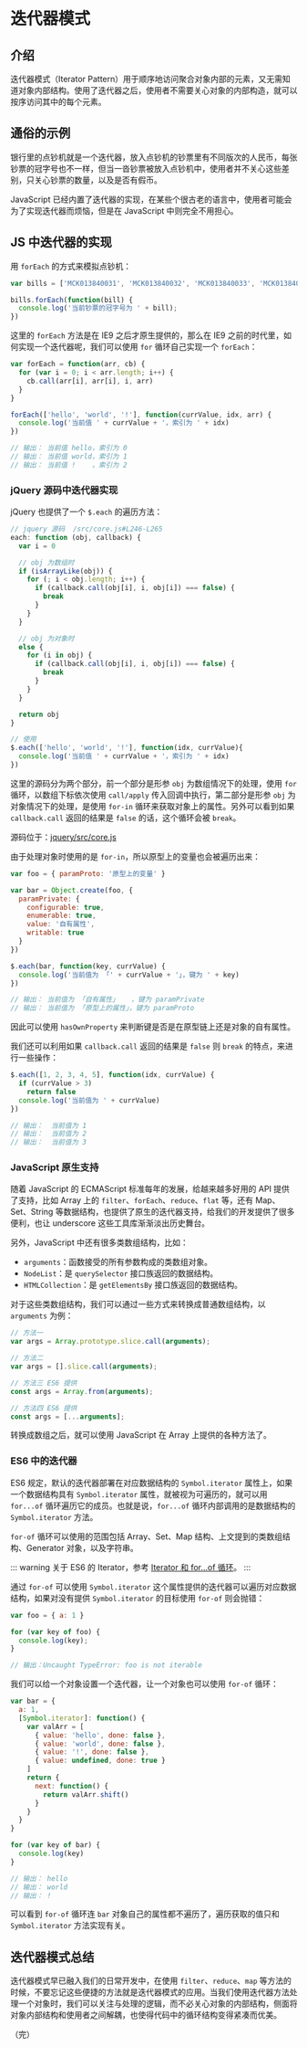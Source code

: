 # 迭代器模式

## 介绍

迭代器模式（Iterator Pattern）用于顺序地访问聚合对象内部的元素，又无需知道对象内部结构。使用了迭代器之后，使用者不需要关心对象的内部构造，就可以按序访问其中的每个元素。

## 通俗的示例

银行里的点钞机就是一个迭代器，放入点钞机的钞票里有不同版次的人民币，每张钞票的冠字号也不一样，但当一沓钞票被放入点钞机中，使用者并不关心这些差别，只关心钞票的数量，以及是否有假币。

JavaScript 已经内置了迭代器的实现，在某些个很古老的语言中，使用者可能会为了实现迭代器而烦恼，但是在 JavaScript 中则完全不用担心。

## JS 中迭代器的实现

用 `forEach` 的方式来模拟点钞机：

```javascript
var bills = ['MCK013840031', 'MCK013840032', 'MCK013840033', 'MCK013840034', 'MCK013840035']

bills.forEach(function(bill) {
  console.log('当前钞票的冠字号为 ' + bill);
})
```

这里的 `forEach` 方法是在 IE9 之后才原生提供的，那么在 IE9 之前的时代里，如何实现一个迭代器呢，我们可以使用 `for` 循环自己实现一个 `forEach`：

```javascript
var forEach = function(arr, cb) {
  for (var i = 0; i < arr.length; i++) {
    cb.call(arr[i], arr[i], i, arr)
  }
}

forEach(['hello', 'world', '!'], function(currValue, idx, arr) {
  console.log('当前值 ' + currValue + '，索引为 ' + idx)
})

// 输出： 当前值 hello，索引为 0
// 输出： 当前值 world，索引为 1
// 输出： 当前值 !    ，索引为 2
```

### jQuery 源码中迭代器实现

jQuery 也提供了一个 `$.each` 的遍历方法：

```javascript
// jquery 源码  /src/core.js#L246-L265
each: function (obj, callback) {
  var i = 0

  // obj 为数组时
  if (isArrayLike(obj)) {
    for (; i < obj.length; i++) {
      if (callback.call(obj[i], i, obj[i]) === false) {
        break
      }
    }
  }

  // obj 为对象时
  else {
    for (i in obj) {
      if (callback.call(obj[i], i, obj[i]) === false) {
        break
      }
    }
  }

  return obj
}

// 使用
$.each(['hello', 'world', '!'], function(idx, currValue){
  console.log('当前值 ' + currValue + '，索引为 ' + idx)
})
```

这里的源码分为两个部分，前一个部分是形参 `obj` 为数组情况下的处理，使用 `for` 循环，以数组下标依次使用 `call/apply` 传入回调中执行，第二部分是形参 `obj` 为对象情况下的处理，是使用 `for-in` 循环来获取对象上的属性。另外可以看到如果 `callback.call` 返回的结果是 `false` 的话，这个循环会被 `break`。

源码位于：[jquery/src/core.js](https://github.com/jquery/jquery/blob/3.4.1/src/core.js#L246-L265)

由于处理对象时使用的是 `for-in`，所以原型上的变量也会被遍历出来：

```javascript
var foo = { paramProto: '原型上的变量' }

var bar = Object.create(foo, {
  paramPrivate: {
    configurable: true,
    enumerable: true,
    value: '自有属性',
    writable: true
  }
})

$.each(bar, function(key, currValue) {
  console.log('当前值为 「' + currValue + '」，键为 ' + key)
})

// 输出： 当前值为 「自有属性」   ，键为 paramPrivate
// 输出： 当前值为 「原型上的属性」，键为 paramProto
```

因此可以使用 `hasOwnProperty` 来判断键是否是在原型链上还是对象的自有属性。

我们还可以利用如果 `callback.call` 返回的结果是 `false` 则 `break` 的特点，来进行一些操作：

```javascript
$.each([1, 2, 3, 4, 5], function(idx, currValue) {
  if (currValue > 3)
    return false
  console.log('当前值为 ' + currValue)
})

// 输出：  当前值为 1
// 输出：  当前值为 2
// 输出：  当前值为 3
```

### JavaScript 原生支持

随着 JavaScript 的 ECMAScript 标准每年的发展，给越来越多好用的 API 提供了支持，比如 Array 上的 `filter`、`forEach`、`reduce`、`flat` 等，还有 Map、Set、String 等数据结构，也提供了原生的迭代器支持，给我们的开发提供了很多便利，也让 underscore 这些工具库渐渐淡出历史舞台。

另外，JavaScript 中还有很多类数组结构，比如：

* `arguments`：函数接受的所有参数构成的类数组对象。
* `NodeList`：是 `querySelector` 接口族返回的数据结构。
* `HTMLCollection`：是 `getElementsBy` 接口族返回的数据结构。

对于这些类数组结构，我们可以通过一些方式来转换成普通数组结构，以 `arguments` 为例：

```javascript
// 方法一
var args = Array.prototype.slice.call(arguments);

// 方法二
var args = [].slice.call(arguments);

// 方法三 ES6 提供
const args = Array.from(arguments);

// 方法四 ES6 提供
const args = [...arguments];
```

转换成数组之后，就可以使用 JavaScript 在 Array 上提供的各种方法了。

### ES6 中的迭代器

ES6 规定，默认的迭代器部署在对应数据结构的 `Symbol.iterator` 属性上，如果一个数据结构具有 `Symbol.iterator` 属性，就被视为可遍历的，就可以用 `for...of` 循环遍历它的成员。也就是说，`for...of` 循环内部调用的是数据结构的 `Symbol.iterator` 方法。

`for-of` 循环可以使用的范围包括 Array、Set、Map 结构、上文提到的类数组结构、Generator 对象，以及字符串。

::: warning
关于 ES6 的 Iterator，参考 [Iterator 和 for...of 循环](https://es6.ruanyifeng.com/#docs/iterator)。 
:::

通过 `for-of` 可以使用 `Symbol.iterator` 这个属性提供的迭代器可以遍历对应数据结构，如果对没有提供 `Symbol.iterator` 的目标使用 `for-of` 则会抛错：

```javascript
var foo = { a: 1 }

for (var key of foo) {
  console.log(key);
}

// 输出：Uncaught TypeError: foo is not iterable
```

我们可以给一个对象设置一个迭代器，让一个对象也可以使用 `for-of` 循环：

```javascript
var bar = {
  a: 1,
  [Symbol.iterator]: function() {
    var valArr = [
      { value: 'hello', done: false },
      { value: 'world', done: false },
      { value: '!', done: false },
      { value: undefined, done: true }
    ]
    return {
      next: function() {
        return valArr.shift()
      }
    }
  }
}

for (var key of bar) {
  console.log(key)
}

// 输出： hello
// 输出： world
// 输出： !
```

可以看到 `for-of` 循环连 `bar` 对象自己的属性都不遍历了，遍历获取的值只和 `Symbol.iterator` 方法实现有关。

## 迭代器模式总结

迭代器模式早已融入我们的日常开发中，在使用 `filter`、`reduce`、`map` 等方法的时候，不要忘记这些便捷的方法就是迭代器模式的应用。当我们使用迭代器方法处理一个对象时，我们可以关注与处理的逻辑，而不必关心对象的内部结构，侧面将对象内部结构和使用者之间解耦，也使得代码中的循环结构变得紧凑而优美。

（完）
